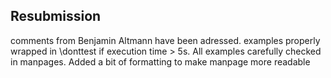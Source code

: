 ## Resubmission

comments from Benjamin Altmann have been adressed.
examples properly wrapped in \donttest if execution time > 5s. 
All examples carefully checked in manpages.
Added a bit of formatting to make manpage more readable